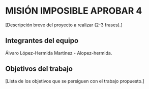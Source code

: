 # MISIÓN IMPOSIBLE APROBAR 4

[Descripción breve del proyecto a realizar (2-3 frases).]

## Integrantes del equipo

 Álvaro López-Hermida Martínez    - Alopez-hermida.
 

## Objetivos del trabajo

[Lista de los objetivos que se persiguen con el trabajo propuesto.]
